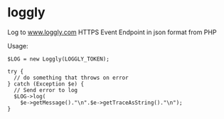 loggly
======

Log to www.loggly.com HTTPS Event Endpoint in json format from PHP

Usage:

    $LOG = new Loggly(LOGGLY_TOKEN);

    try {
      // do something that throws on error
    } catch (Exception $e) {
      // Send error to log
      $LOG->log(
        $e->getMessage()."\n".$e->getTraceAsString()."\n");
    }
  
